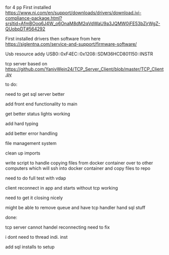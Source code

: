 

for 4 pp
First installed
https://www.ni.com/en/support/downloads/drivers/download.ivi-compliance-package.html?srsltid=AfmBOoq6J4W_o6OnaM8dM2qVdWaU9a3JQMW0jFE53bZjrWgZ-QUobpDT#564292

First installed drivers then software from here
https://siglentna.com/service-and-support/firmware-software/ 


Usb resource addy
USB0::0xF4EC::0x1208::SDM36HCD801150::INSTR

tcp server based on 
https://github.com/YanivWein24/TCP_Server_Client/blob/master/TCP_Client.py


to do:

need to get sql server better

add front end functionality to main

get better status lights working

add hard typing 

add better error handling

file management system

clean up imports

write script to handle copying files from docker container over to other computers which will ssh into docker container and copy files to repo

need to do full test with vdap

client reconnect in app and starts without tcp working

need to get it closing nicely

might be able to remove queue and have tcp handler hand sql stuff

done:

tcp server cannot handel reconnecting need to fix

i dont need to thread indi. inst 

add sql installs to setup